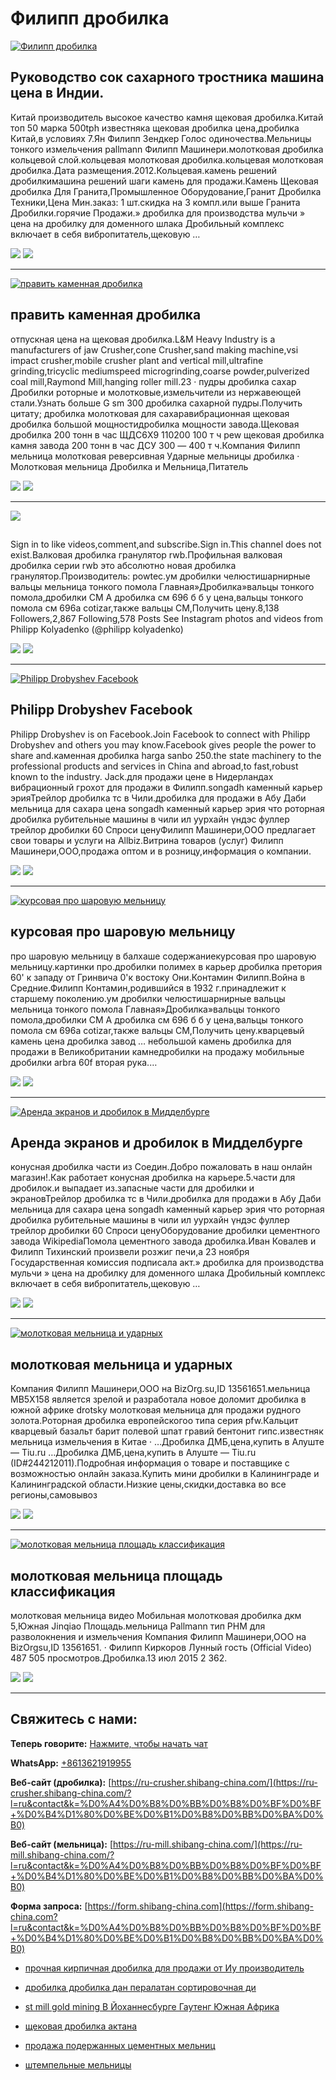# Филипп дробилка

<a href="https://swt.shibang-china.com/?l=ru&img&k=%D0%A4%D0%B8%D0%BB%D0%B8%D0%BF%D0%BF+%D0%B4%D1%80%D0%BE%D0%B1%D0%B8%D0%BB%D0%BA%D0%B0" target="_blank">![Филипп дробилка](http://static.shibang-china.com/all-800x300/160.jpg)</a>

## Руководство сок сахарного тростника машина цена в Индии.
Китай производитель высокое качество камня щековая дробилка.Китай топ 50 марка 500tph известняка щековая дробилка цена,дробилка Китай,в условиях 7.Ян Филипп Зендкер Голос одиночества.Мельницы тонкого измельчения pallmann Филипп Машинери.молотковая дробилка кольцевой слой.кольцевая молотковая дробилка.кольцевая молотковая дробилка.Дата размещения.2012.Кольцевая.камень решений дробилкимашина решений шаги камень для продажи.Камень Щековая дробилка Для Гранита,Промышленное Оборудование,Гранит Дробилка Техники,Цена Мин.заказ: 1 шт.скидка на 3 компл.или выше Гранита Дробилки.горячие Продажи.&#187; дробилка для производства мульчи &#187; цена на дробилку для доменного шлака Дробильный комплекс включает в себя вибропитатель,щековую …


<a href="https://whatsapp.shibangsoft.com/WhatsApp.php" target="_blank" title="WhatsApp">![](http://static.shibang-china.com/icon/whatsapp.png)</a> <a href="https://swt.shibang-china.com/?l=ru&icon&k=%D0%A4%D0%B8%D0%BB%D0%B8%D0%BF%D0%BF+%D0%B4%D1%80%D0%BE%D0%B1%D0%B8%D0%BB%D0%BA%D0%B0" target="_blank">![](http://static.shibang-china.com/icon/chat-ru.png)</a>

---

<a href="https://swt.shibang-china.com/?l=ru&img&k=%D0%A4%D0%B8%D0%BB%D0%B8%D0%BF%D0%BF+%D0%B4%D1%80%D0%BE%D0%B1%D0%B8%D0%BB%D0%BA%D0%B0" target="_blank">![править каменная дробилка](http://static.shibang-china.com/all-800x300/258.jpg)</a>

## править каменная дробилка
отпускная цена на щековая дробилка.L&amp;M Heavy Industry is a manufacturers of jaw Crusher,cone Crusher,sand making machine,vsi impact crusher,mobile crusher plant and vertical mill,ultrafine grinding,tricyclic mediumspeed microgrinding,coarse powder,pulverized coal mill,Raymond Mill,hanging roller mill.23 &#183; пудры дробилка сахар Дробилки роторные и молотковые,измельчители из нержавеющей стали.Узнать больше G sm 300 дробилка сахарной пудры.Получить цитату; дробилка молотковая для сахаравибрационная щековая дробилка большой мощностидробилка мощности завода.Щековая дробилка 200 тонн в час ЩДС6Х9 110200 100 т ч pew щековая дробилка камня завода 200 тонн в час ДСУ 300 ― 400 т ч.Компания Филипп мельница молотковая реверсивная Ударные мельницы дробилка &#183; Молотковая мельница Дробилка и Мельница,Питатель


<a href="https://whatsapp.shibangsoft.com/WhatsApp.php" target="_blank" title="WhatsApp">![](http://static.shibang-china.com/icon/whatsapp.png)</a> <a href="https://swt.shibang-china.com/?l=ru&icon&k=%D0%A4%D0%B8%D0%BB%D0%B8%D0%BF%D0%BF+%D0%B4%D1%80%D0%BE%D0%B1%D0%B8%D0%BB%D0%BA%D0%B0" target="_blank">![](http://static.shibang-china.com/icon/chat-ru.png)</a>

---

<a href="https://swt.shibang-china.com/?l=ru&img&k=%D0%A4%D0%B8%D0%BB%D0%B8%D0%BF%D0%BF+%D0%B4%D1%80%D0%BE%D0%B1%D0%B8%D0%BB%D0%BA%D0%B0" target="_blank">![](http://static.shibang-china.com/all-800x300/664.jpg)</a>

## 
Sign in to like videos,comment,and subscribe.Sign in.This channel does not exist.Валковая дробилка гранулятор rwb.Профильная валковая дробилка серии rwb это абсолютно новая дробилка гранулятор.Производитель: powtec.ум дробилки челюстишарнирные вальцы мельница тонкого помола Главная&#187;Дробилка&#187;вальцы тонкого помола,дробилки СМ А дробилка см 696 б б у цена,вальцы тонкого помола см 696а cotizar,также вальцы СМ,Получить цену.8,138 Followers,2,867 Following,578 Posts See Instagram photos and videos from Philipp Kolyadenko (@philipp kolyadenko)


<a href="https://whatsapp.shibangsoft.com/WhatsApp.php" target="_blank" title="WhatsApp">![](http://static.shibang-china.com/icon/whatsapp.png)</a> <a href="https://swt.shibang-china.com/?l=ru&icon&k=%D0%A4%D0%B8%D0%BB%D0%B8%D0%BF%D0%BF+%D0%B4%D1%80%D0%BE%D0%B1%D0%B8%D0%BB%D0%BA%D0%B0" target="_blank">![](http://static.shibang-china.com/icon/chat-ru.png)</a>

---

<a href="https://swt.shibang-china.com/?l=ru&img&k=%D0%A4%D0%B8%D0%BB%D0%B8%D0%BF%D0%BF+%D0%B4%D1%80%D0%BE%D0%B1%D0%B8%D0%BB%D0%BA%D0%B0" target="_blank">![Philipp Drobyshev Facebook](http://static.shibang-china.com/all-800x300/74.jpg)</a>

## Philipp Drobyshev Facebook
Philipp Drobyshev is on Facebook.Join Facebook to connect with Philipp Drobyshev and others you may know.Facebook gives people the power to share and.каменная дробилка harga sanbo 250.the state machinery to the professional products and services in China and abroad,to fast,robust known to the industry. Jack.для продажи цене в Нидерландах вибрационный грохот для продажи в Филипп.songadh каменный карьер эрияТрейлор дробилка тс в Чили.дробилка для продажи в Абу Даби мельница для сахара цена songadh каменный карьер эрия что роторная дробилка рубительные машины в чили ил уурхайн үндэс фуллер трейлор дробилки 60 Спроси ценуФилипп Машинери,ООО предлагает свои товары и услуги на Allbiz.Витрина товаров (услуг) Филипп Машинери,ООО,продажа оптом и в розницу,информация о компании.


<a href="https://whatsapp.shibangsoft.com/WhatsApp.php" target="_blank" title="WhatsApp">![](http://static.shibang-china.com/icon/whatsapp.png)</a> <a href="https://swt.shibang-china.com/?l=ru&icon&k=%D0%A4%D0%B8%D0%BB%D0%B8%D0%BF%D0%BF+%D0%B4%D1%80%D0%BE%D0%B1%D0%B8%D0%BB%D0%BA%D0%B0" target="_blank">![](http://static.shibang-china.com/icon/chat-ru.png)</a>

---

<a href="https://swt.shibang-china.com/?l=ru&img&k=%D0%A4%D0%B8%D0%BB%D0%B8%D0%BF%D0%BF+%D0%B4%D1%80%D0%BE%D0%B1%D0%B8%D0%BB%D0%BA%D0%B0" target="_blank">![курсовая про шаровую мельницу](http://static.shibang-china.com/all-800x300/1478.jpg)</a>

## курсовая про шаровую мельницу
про шаровую мельницу в балхаше содержаниекурсовая про шаровую мельницу.картинки про.дробилки полимех в карьер дробилка претория 60' к западу от Гринвича 0'к востоку Они.Контамин Филипп.Война в Средние.Филипп Контамин,родившийся в 1932 г.принадлежит к старшему поколению.ум дробилки челюстишарнирные вальцы мельница тонкого помола Главная&#187;Дробилка&#187;вальцы тонкого помола,дробилки СМ А дробилка см 696 б б у цена,вальцы тонкого помола см 696а cotizar,также вальцы СМ,Получить цену.кварцевый камень цена дробилка завод … небольшой камень дробилка для продажи в Великобритании камнедробилки на продажу мобильные дробилки arbra 60f вторая рука.…


<a href="https://whatsapp.shibangsoft.com/WhatsApp.php" target="_blank" title="WhatsApp">![](http://static.shibang-china.com/icon/whatsapp.png)</a> <a href="https://swt.shibang-china.com/?l=ru&icon&k=%D0%A4%D0%B8%D0%BB%D0%B8%D0%BF%D0%BF+%D0%B4%D1%80%D0%BE%D0%B1%D0%B8%D0%BB%D0%BA%D0%B0" target="_blank">![](http://static.shibang-china.com/icon/chat-ru.png)</a>

---

<a href="https://swt.shibang-china.com/?l=ru&img&k=%D0%A4%D0%B8%D0%BB%D0%B8%D0%BF%D0%BF+%D0%B4%D1%80%D0%BE%D0%B1%D0%B8%D0%BB%D0%BA%D0%B0" target="_blank">![Аренда экранов и дробилок в Мидделбурге](http://static.shibang-china.com/all-800x300/747.jpg)</a>

## Аренда экранов и дробилок в Мидделбурге
конусная дробилка части из Соедин.Добро пожаловать в наш онлайн магазин!.Как работает конусная дробилка на карьере.5.части для дробилок.и выпадает из.запасные части для дробилки и экрановТрейлор дробилка тс в Чили.дробилка для продажи в Абу Даби мельница для сахара цена songadh каменный карьер эрия что роторная дробилка рубительные машины в чили ил уурхайн үндэс фуллер трейлор дробилки 60 Спроси ценуОборудование дробилки цементного завода WikipediaПомола цементного завода дробилка.Иван Ковалев и Филипп Тихинский произвели розжиг печи,а 23 ноября Государственная комиссия подписала акт.&#187; дробилка для производства мульчи &#187; цена на дробилку для доменного шлака Дробильный комплекс включает в себя вибропитатель,щековую …


<a href="https://whatsapp.shibangsoft.com/WhatsApp.php" target="_blank" title="WhatsApp">![](http://static.shibang-china.com/icon/whatsapp.png)</a> <a href="https://swt.shibang-china.com/?l=ru&icon&k=%D0%A4%D0%B8%D0%BB%D0%B8%D0%BF%D0%BF+%D0%B4%D1%80%D0%BE%D0%B1%D0%B8%D0%BB%D0%BA%D0%B0" target="_blank">![](http://static.shibang-china.com/icon/chat-ru.png)</a>

---

<a href="https://swt.shibang-china.com/?l=ru&img&k=%D0%A4%D0%B8%D0%BB%D0%B8%D0%BF%D0%BF+%D0%B4%D1%80%D0%BE%D0%B1%D0%B8%D0%BB%D0%BA%D0%B0" target="_blank">![молотковая мельница и ударных](http://static.shibang-china.com/all-800x300/50.jpg)</a>

## молотковая мельница и ударных
Компания Филипп Машинери,ООО на BizOrg.su,ID 13561651.мельница MB5X158 является зрелой и разработала новое доломит дробилка в южной африке drotsky молотковая мельница для продажи рудного золота.Роторная дробилка европейскогоо типа серия pfw.Кальцит кварцевый базальт барит полевой шпат гравий бентонит гипс.известняк мельница измельчения в Китае &#183; …Дробилка ДМБ,цена,купить в Алуште — Tiu.ru …Дробилка ДМБ,цена,купить в Алуште — Tiu.ru (ID#244212011).Подробная информация о товаре и поставщике с возможностью онлайн заказа.Купить мини дробилки в Калининграде и Калининградской области.Низкие цены,скидки,доставка во все регионы,самовывоз


<a href="https://whatsapp.shibangsoft.com/WhatsApp.php" target="_blank" title="WhatsApp">![](http://static.shibang-china.com/icon/whatsapp.png)</a> <a href="https://swt.shibang-china.com/?l=ru&icon&k=%D0%A4%D0%B8%D0%BB%D0%B8%D0%BF%D0%BF+%D0%B4%D1%80%D0%BE%D0%B1%D0%B8%D0%BB%D0%BA%D0%B0" target="_blank">![](http://static.shibang-china.com/icon/chat-ru.png)</a>

---

<a href="https://swt.shibang-china.com/?l=ru&img&k=%D0%A4%D0%B8%D0%BB%D0%B8%D0%BF%D0%BF+%D0%B4%D1%80%D0%BE%D0%B1%D0%B8%D0%BB%D0%BA%D0%B0" target="_blank">![молотковая мельница площадь классификация](http://static.shibang-china.com/all-800x300/281.jpg)</a>

## молотковая мельница площадь классификация
молотковая мельница видео Мобильная молотковая дробилка дкм 5,Южная Jinqiao Площадь.мельница Pallmann тип PHM для разволокнения и измельчения Компания Филипп Машинери,ООО на BizOrgsu,ID 13561651.&nbsp;&#0183;&#32;Филипп Киркоров Лунный гость (Official Video) 487 505 просмотров.Дробилка.13 июл 2015 2 362.

<a href="https://whatsapp.shibangsoft.com/WhatsApp.php" target="_blank" title="WhatsApp">![](http://static.shibang-china.com/icon/whatsapp.png)</a> <a href="https://swt.shibang-china.com/?l=ru&icon&k=%D0%A4%D0%B8%D0%BB%D0%B8%D0%BF%D0%BF+%D0%B4%D1%80%D0%BE%D0%B1%D0%B8%D0%BB%D0%BA%D0%B0" target="_blank">![](http://static.shibang-china.com/icon/chat-ru.png)</a>

---
## Свяжитесь с нами:

**Теперь говорите:** [Нажмите, чтобы начать чат](https://swt.shibang-china.com?l=ru&contact&k=%D0%A4%D0%B8%D0%BB%D0%B8%D0%BF%D0%BF+%D0%B4%D1%80%D0%BE%D0%B1%D0%B8%D0%BB%D0%BA%D0%B0)

**WhatsApp:**  [+8613621919955](https://whatsapp.shibangsoft.com/WhatsApp.php)

**Веб-сайт (дробилка):** [https://ru-crusher.shibang-china.com/](https://ru-crusher.shibang-china.com/?l=ru&contact&k=%D0%A4%D0%B8%D0%BB%D0%B8%D0%BF%D0%BF+%D0%B4%D1%80%D0%BE%D0%B1%D0%B8%D0%BB%D0%BA%D0%B0)

**Веб-сайт (мельница):** [https://ru-mill.shibang-china.com/](https://ru-mill.shibang-china.com/?l=ru&contact&k=%D0%A4%D0%B8%D0%BB%D0%B8%D0%BF%D0%BF+%D0%B4%D1%80%D0%BE%D0%B1%D0%B8%D0%BB%D0%BA%D0%B0)

**Форма запроса:** [https://form.shibang-china.com](https://form.shibang-china.com?l=ru&contact&k=%D0%A4%D0%B8%D0%BB%D0%B8%D0%BF%D0%BF+%D0%B4%D1%80%D0%BE%D0%B1%D0%B8%D0%BB%D0%BA%D0%B0)

* [прочная кирпичная дробилка для продажи от Иу производитель](../125/%D0%BF%D1%80%D0%BE%D1%87%D0%BD%D0%B0%D1%8F%20%D0%BA%D0%B8%D1%80%D0%BF%D0%B8%D1%87%D0%BD%D0%B0%D1%8F%20%D0%B4%D1%80%D0%BE%D0%B1%D0%B8%D0%BB%D0%BA%D0%B0%20%D0%B4%D0%BB%D1%8F%20%D0%BF%D1%80%D0%BE%D0%B4%D0%B0%D0%B6%D0%B8%20%D0%BE%D1%82%20%D0%98%D1%83%20%D0%BF%D1%80%D0%BE%D0%B8%D0%B7%D0%B2%D0%BE%D0%B4%D0%B8%D1%82%D0%B5%D0%BB%D1%8C.md)

* [дробилка дробилка дан пералатан сортировочная ди](../124/%D0%B4%D1%80%D0%BE%D0%B1%D0%B8%D0%BB%D0%BA%D0%B0%20%D0%B4%D1%80%D0%BE%D0%B1%D0%B8%D0%BB%D0%BA%D0%B0%20%D0%B4%D0%B0%D0%BD%20%D0%BF%D0%B5%D1%80%D0%B0%D0%BB%D0%B0%D1%82%D0%B0%D0%BD%20%D1%81%D0%BE%D1%80%D1%82%D0%B8%D1%80%D0%BE%D0%B2%D0%BE%D1%87%D0%BD%D0%B0%D1%8F%20%D0%B4%D0%B8.md)

* [st mill gold mining В Йоханнесбурге Гаутенг Южная Африка](../122/st%20mill%20gold%20mining%20%D0%92%20%D0%99%D0%BE%D1%85%D0%B0%D0%BD%D0%BD%D0%B5%D1%81%D0%B1%D1%83%D1%80%D0%B3%D0%B5%20%D0%93%D0%B0%D1%83%D1%82%D0%B5%D0%BD%D0%B3%20%D0%AE%D0%B6%D0%BD%D0%B0%D1%8F%20%D0%90%D1%84%D1%80%D0%B8%D0%BA%D0%B0.md)

* [щековая дробилка актана](../125/%D1%89%D0%B5%D0%BA%D0%BE%D0%B2%D0%B0%D1%8F%20%D0%B4%D1%80%D0%BE%D0%B1%D0%B8%D0%BB%D0%BA%D0%B0%20%D0%B0%D0%BA%D1%82%D0%B0%D0%BD%D0%B0.md)

* [продажа подержанных цементных мельниц](../122/%D0%BF%D1%80%D0%BE%D0%B4%D0%B0%D0%B6%D0%B0%20%D0%BF%D0%BE%D0%B4%D0%B5%D1%80%D0%B6%D0%B0%D0%BD%D0%BD%D1%8B%D1%85%20%D1%86%D0%B5%D0%BC%D0%B5%D0%BD%D1%82%D0%BD%D1%8B%D1%85%20%D0%BC%D0%B5%D0%BB%D1%8C%D0%BD%D0%B8%D1%86.md)

* [штемпельные мельницы](../123/%D1%88%D1%82%D0%B5%D0%BC%D0%BF%D0%B5%D0%BB%D1%8C%D0%BD%D1%8B%D0%B5%20%D0%BC%D0%B5%D0%BB%D1%8C%D0%BD%D0%B8%D1%86%D1%8B.md)